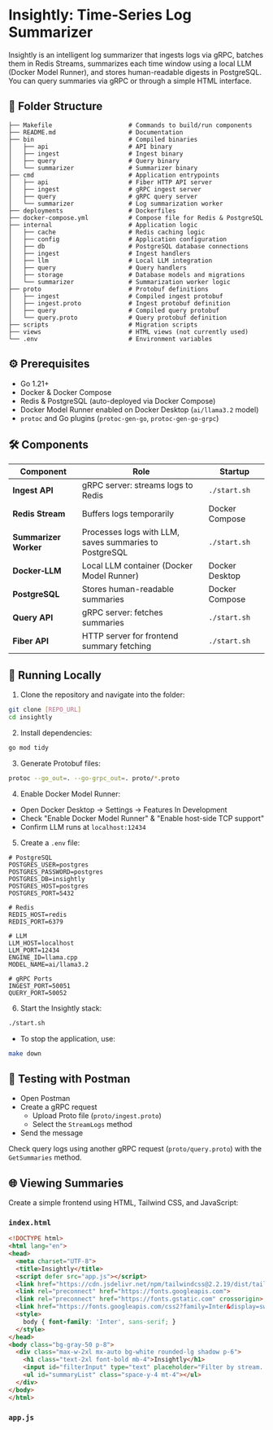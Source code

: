 # Insightly: Time-Series Log Summarizer

Insightly is an intelligent log summarizer that ingests logs via gRPC, batches them in Redis Streams, summarizes each time window using a local LLM (Docker Model Runner), and stores human-readable digests in PostgreSQL. You can query summaries via gRPC or through a simple HTML interface.

## 📁 Folder Structure

```
├── Makefile                     # Commands to build/run components
├── README.md                    # Documentation
├── bin                          # Compiled binaries
│   ├── api                      # API binary
│   ├── ingest                   # Ingest binary
│   ├── query                    # Query binary
│   └── summarizer               # Summarizer binary
├── cmd                          # Application entrypoints
│   ├── api                      # Fiber HTTP API server
│   ├── ingest                   # gRPC ingest server
│   ├── query                    # gRPC query server
│   └── summarizer               # Log summarization worker
├── deployments                  # Dockerfiles
├── docker-compose.yml           # Compose file for Redis & PostgreSQL
├── internal                     # Application logic
│   ├── cache                    # Redis caching logic
│   ├── config                   # Application configuration
│   ├── db                       # PostgreSQL database connections
│   ├── ingest                   # Ingest handlers
│   ├── llm                      # Local LLM integration
│   ├── query                    # Query handlers
│   ├── storage                  # Database models and migrations
│   └── summarizer               # Summarization worker logic
├── proto                        # Protobuf definitions
│   ├── ingest                   # Compiled ingest protobuf
│   ├── ingest.proto             # Ingest protobuf definition
│   ├── query                    # Compiled query protobuf
│   └── query.proto              # Query protobuf definition
├── scripts                      # Migration scripts
├── views                        # HTML views (not currently used)
└── .env                         # Environment variables
```

## ⚙️ Prerequisites

- Go 1.21+
- Docker & Docker Compose
- Redis & PostgreSQL (auto-deployed via Docker Compose)
- Docker Model Runner enabled on Docker Desktop (`ai/llama3.2` model)
- `protoc` and Go plugins (`protoc-gen-go`, `protoc-gen-go-grpc`)

## 🛠 Components

| Component             | Role                                                   | Startup           |
|-----------------------|--------------------------------------------------------|-------------------|
| **Ingest API**        | gRPC server: streams logs to Redis                     | `./start.sh`      |
| **Redis Stream**      | Buffers logs temporarily                               | Docker Compose    |
| **Summarizer Worker** | Processes logs with LLM, saves summaries to PostgreSQL | `./start.sh`      |
| **Docker‑LLM**        | Local LLM container (Docker Model Runner)              | Docker Desktop    |
| **PostgreSQL**        | Stores human-readable summaries                        | Docker Compose    |
| **Query API**         | gRPC server: fetches summaries                         | `./start.sh`      |
| **Fiber API**         | HTTP server for frontend summary fetching              | `./start.sh`      |

## 🚀 Running Locally

1. Clone the repository and navigate into the folder:

```bash
git clone [REPO_URL]
cd insightly
```

2. Install dependencies:

```bash
go mod tidy
```

3. Generate Protobuf files:

```bash
protoc --go_out=. --go-grpc_out=. proto/*.proto
```

4. Enable Docker Model Runner:

- Open Docker Desktop → Settings → Features In Development
- Check "Enable Docker Model Runner" & "Enable host-side TCP support"
- Confirm LLM runs at `localhost:12434`

5. Create a `.env` file:

```env
# PostgreSQL
POSTGRES_USER=postgres
POSTGRES_PASSWORD=postgres
POSTGRES_DB=insightly
POSTGRES_HOST=postgres
POSTGRES_PORT=5432

# Redis
REDIS_HOST=redis
REDIS_PORT=6379

# LLM
LLM_HOST=localhost
LLM_PORT=12434
ENGINE_ID=llama.cpp
MODEL_NAME=ai/llama3.2

# gRPC Ports
INGEST_PORT=50051
QUERY_PORT=50052
```

6. Start the Insightly stack:

```bash
./start.sh
```

- To stop the application, use:

```bash
make down
```

## 📡 Testing with Postman

- Open Postman
- Create a gRPC request
  - Upload Proto file (`proto/ingest.proto`)
  - Select the `StreamLogs` method
- Send the message

Check query logs using another gRPC request (`proto/query.proto`) with the `GetSummaries` method.

## 🌐 Viewing Summaries

Create a simple frontend using HTML, Tailwind CSS, and JavaScript:

### `index.html`

```html
<!DOCTYPE html>
<html lang="en">
<head>
  <meta charset="UTF-8">
  <title>Insightly</title>
  <script defer src="app.js"></script>
  <link href="https://cdn.jsdelivr.net/npm/tailwindcss@2.2.19/dist/tailwind.min.css" rel="stylesheet">
  <link rel="preconnect" href="https://fonts.googleapis.com">
  <link rel="preconnect" href="https://fonts.gstatic.com" crossorigin>
  <link href="https://fonts.googleapis.com/css2?family=Inter&display=swap" rel="stylesheet">
  <style>
    body { font-family: 'Inter', sans-serif; }
  </style>
</head>
<body class="bg-gray-50 p-8">
  <div class="max-w-2xl mx-auto bg-white rounded-lg shadow p-6">
    <h1 class="text-2xl font-bold mb-4">Insightly</h1>
    <input id="filterInput" type="text" placeholder="Filter by stream..." class="border p-2 rounded w-full">
    <ul id="summaryList" class="space-y-4 mt-4"></ul>
  </div>
</body>
</html>
```

### `app.js`

